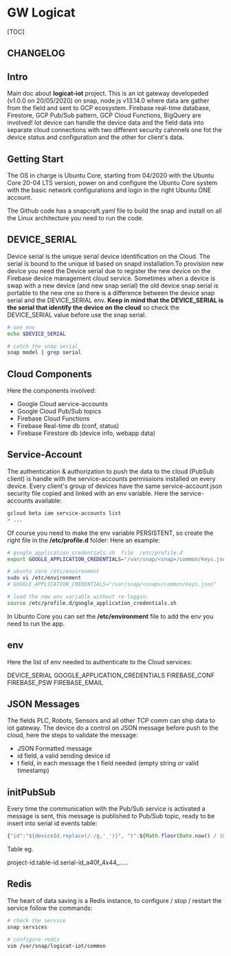 GW Logicat 
==========
[TOC]

## CHANGELOG

## Intro 
Main doc about **logicat-iot** project. This is an iot gateway developeded (v1.0.0 on 20/05/2020) on snap, node.js v13.14.0 where data are gather from the field and sent to GCP ecosystem. Firebase real-time database, Firestore, GCP Pub/Sub pattern, GCP Cloud Functions, BigQuery are involved! Iot device can handle the device data and the field data into separate cloud connections with two different security cahnnels one fot the device status and configuration and the other for client's data. 

## Getting Start 
The OS in charge is Ubuntu Core, starting from 04/2020 with the Ubuntu Core 20-04 LTS version, power on and configure the Ubuntu Core system with the basic network configurations and login in the right Ubuntu ONE account. 

The Github code has a snapcraft.yaml file to build the snap and install on all the Linux architecture you need to run the code. 

## DEVICE_SERIAL 
Device serial is the unique serial device identification on the Cloud. The serial is bound to the unique id based on snapd installation.To provision new device you need the Device serial due to register the new device on the Firebase device management cloud service. Sometimes when a device is swap with a new device (and new snap serial) the old device snap serial is portable to the new one so there is a difference between the device snap serial and the DEVICE_SERIAL env. **Keep in mind that the DEVICE_SERIAL is the serial that identify the device on the cloud** so check the DEVICE_SERIAL value before use the snap serial. 
```bash
# see env
echo $DEVICE_SERIAL

# catch the snap serial
snap model | grep serial 
```

## Cloud Components
Here the components involved: 
+ Google Cloud aervice-accounts
+ Google Cloud Pub/Sub topics
+ Firebase Cloud Functions
+ Firebase Real-time db  (conf, status)
+ Firebase Firestore db  (device info, webapp data)

## Service-Account
The authentication & authorization to push the data to the cloud (PubSub client) is handle with the service-accounts permissions installed on every device. Every client's group of devices have the same service-account json security file copied and linked with an env variable. Here the service-accounts available: 
```bash
gcloud beta iam service-accounts list
> ... 
```

Of course you need to make the env variable PERSISTENT, so create the right file in the **/etc/profile.d** folder: Here an example: 

```bash
# google_application_credentials.sh  file  /etc/profile.d 
export GOOGLE_APPLICATION_CREDENTIALS="/var/snap/<snap>/common/keys.json"

# ubuntu core /etc/environment 
sudo vi /etc/environment 
# GOOGLE_APPLICATION_CREDENTIALS="/var/snap/<snap>/common/keys.json"

# load the new env variable without re-loggin: 
source /etc/profile.d/google_application_credentials.sh
``` 

In Ubunto Core you can set the **/etc/environment** file to add the env you need to run the app.

## env 
Here the list of env needed to authenticate to the Cloud services: 

DEVICE_SERIAL
GOOGLE_APPLICATION_CREDENTIALS
FIREBASE_CONF
FIREBASE_PSW
FIREBASE_EMAIL

## JSON Messages 
The fields PLC, Robots, Sensors and all other TCP comm can ship data to iot gateway. The device do a control on JSON message before push to the cloud, here the steps to validate the message: 

+ JSON Formatted message 
+ id field, a valid sending device id
+ t field, in each message the t field needed (empty string or valid timestamp)

## initPubSub 
Every time the communication with the Pub/Sub service is activated a message is sent, this message is published to Pub/Sub topic, ready to be insert into serial id events table: 

```javascript
{"id":"${deviceId.replace(/-/g,'_')}", "t":${Math.floor(Date.now() / 1000)}, "msg": "topic:${formattedTopic}"}
```

Table eg. 

project-id.table-id.serial-id_a40f_4x44_..... 

## Redis
The heart of data saving is a Redis instance, to configure / stop / restart the service follow the commands:
```bash
# check the service
snap services

# configure redis
vim /var/snap/logicat-iot/common
```

